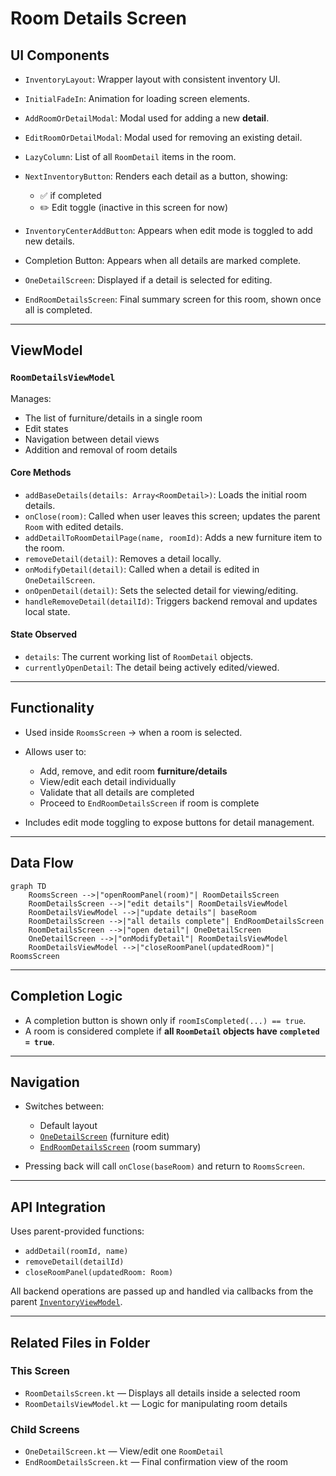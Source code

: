 # Room Details Screen

## UI Components

* `InventoryLayout`: Wrapper layout with consistent inventory UI.
* `InitialFadeIn`: Animation for loading screen elements.
* `AddRoomOrDetailModal`: Modal used for adding a new **detail**.
* `EditRoomOrDetailModal`: Modal used for removing an existing detail.
* `LazyColumn`: List of all `RoomDetail` items in the room.
* `NextInventoryButton`: Renders each detail as a button, showing:

  * ✅ if completed
  * ✏️ Edit toggle (inactive in this screen for now)
* `InventoryCenterAddButton`: Appears when edit mode is toggled to add new details.
* Completion Button: Appears when all details are marked complete.
* `OneDetailScreen`: Displayed if a detail is selected for editing.
* `EndRoomDetailsScreen`: Final summary screen for this room, shown once all is completed.

---

## ViewModel

### `RoomDetailsViewModel`

Manages:

* The list of furniture/details in a single room
* Edit states
* Navigation between detail views
* Addition and removal of room details

#### Core Methods

* `addBaseDetails(details: Array<RoomDetail>)`: Loads the initial room details.
* `onClose(room)`: Called when user leaves this screen; updates the parent `Room` with edited details.
* `addDetailToRoomDetailPage(name, roomId)`: Adds a new furniture item to the room.
* `removeDetail(detail)`: Removes a detail locally.
* `onModifyDetail(detail)`: Called when a detail is edited in `OneDetailScreen`.
* `onOpenDetail(detail)`: Sets the selected detail for viewing/editing.
* `handleRemoveDetail(detailId)`: Triggers backend removal and updates local state.

#### State Observed

* `details`: The current working list of `RoomDetail` objects.
* `currentlyOpenDetail`: The detail being actively edited/viewed.

---

## Functionality

* Used inside `RoomsScreen` → when a room is selected.

* Allows user to:

  * Add, remove, and edit room **furniture/details**
  * View/edit each detail individually
  * Validate that all details are completed
  * Proceed to `EndRoomDetailsScreen` if room is complete

* Includes edit mode toggling to expose buttons for detail management.

---

## Data Flow

```mermaid
graph TD
    RoomsScreen -->|"openRoomPanel(room)"| RoomDetailsScreen
    RoomDetailsScreen -->|"edit details"| RoomDetailsViewModel
    RoomDetailsViewModel -->|"update details"| baseRoom
    RoomDetailsScreen -->|"all details complete"| EndRoomDetailsScreen
    RoomDetailsScreen -->|"open detail"| OneDetailScreen
    OneDetailScreen -->|"onModifyDetail"| RoomDetailsViewModel
    RoomDetailsViewModel -->|"closeRoomPanel(updatedRoom)"| RoomsScreen

```

---

## Completion Logic

* A completion button is shown only if `roomIsCompleted(...) == true`.
* A room is considered complete if **all `RoomDetail` objects have `completed = true`**.

---

## Navigation

* Switches between:

  * Default layout
  * [`OneDetailScreen`](./OneDetail.md) (furniture edit)
  * [`EndRoomDetailsScreen`](./endRoomDetails.md) (room summary)
* Pressing back will call `onClose(baseRoom)` and return to `RoomsScreen`.

---

## API Integration

Uses parent-provided functions:

* `addDetail(roomId, name)`
* `removeDetail(detailId)`
* `closeRoomPanel(updatedRoom: Room)`

All backend operations are passed up and handled via callbacks from the parent [`InventoryViewModel`](../index.md).

---

## Related Files in Folder

### This Screen

* `RoomDetailsScreen.kt` — Displays all details inside a selected room
* `RoomDetailsViewModel.kt` — Logic for manipulating room details

### Child Screens

* `OneDetailScreen.kt` — View/edit one `RoomDetail`
* `EndRoomDetailsScreen.kt` — Final confirmation view of the room
